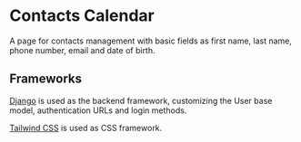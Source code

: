 # Contacts Calendar

A page for contacts management with basic fields as first name, last name,
phone number, email and date of birth.

## Frameworks

[Django](https://github.com/django/django) is used as the backend framework,
customizing the User base model, authentication URLs and login methods.

[Tailwind CSS](https://github.com/tailwindcss/tailwindcss) is used as CSS framework.
